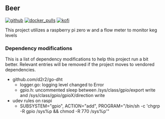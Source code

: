 ## Beer

[![github](https://img.shields.io/github/v/tag/subtlepseudonym/kegerator?logo=github&sort=semver)](https://github.com/subtlepseudonym/kegerator/tags) [![docker_pulls](https://img.shields.io/docker/pulls/subtlepseudonym/kegerator?label=pulls&logo=docker)](https://hub.docker.com/r/subtlepseudonym/kegerator) [![kofi](https://img.shields.io/badge/ko--fi-Support%20me%20-hotpink?logo=kofi&logoColor=white)](https://ko-fi.com/subtlepseudonym)

This project utilizes a raspberry pi zero w and a flow meter to monitor keg levels 

### Dependency modifications
This is a list of dependency modifications to help this project run a bit better. Relevant entries will be removed if the project moves to vendored dependencies.

- github.com/d2r2/go-dht
	- logger.go: logging level changed to Error
	- gpio.h: uncommented sleep between /sys/class/gpio/export write and /sys/class/gpio/gpioX/direction write
- udev rules on raspi
	- SUBSYSTEM="gpio", ACTION="add", PROGRAM="/bin/sh -c 'chgrp -R gpio /sys%p && chmod -R 770 /sys%p'"
